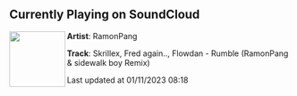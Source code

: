 ## Currently Playing on SoundCloud

[<img align="left" width="100" src="https://i1.sndcdn.com/artworks-aNzQiAt9Xlxj3DWT-1KKk3Q-t500x500.jpg">](https://soundcloud.com/ramonpang/rumble-ramonpang-sidewalk-boy-remix)

**Artist**: RamonPang 

**Track**: Skrillex, Fred again.., Flowdan - Rumble (RamonPang & sidewalk boy Remix)

Last updated at 01/11/2023 08:18
